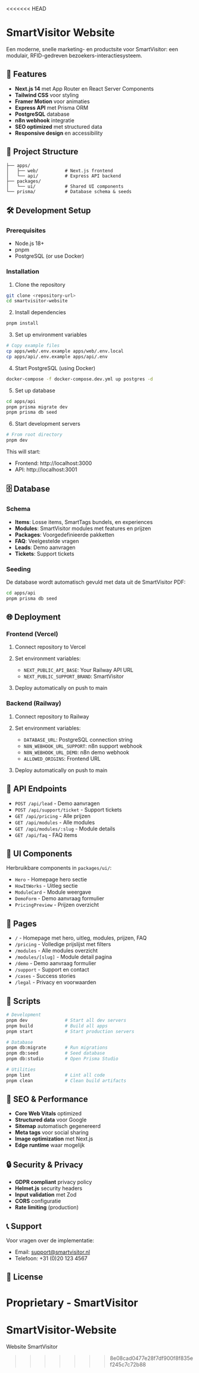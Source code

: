 <<<<<<< HEAD
# SmartVisitor Website

Een moderne, snelle marketing- en productsite voor SmartVisitor: een modulair, RFID-gedreven bezoekers-interactiesysteem.

## 🚀 Features

- **Next.js 14** met App Router en React Server Components
- **Tailwind CSS** voor styling
- **Framer Motion** voor animaties
- **Express API** met Prisma ORM
- **PostgreSQL** database
- **n8n webhook** integratie
- **SEO optimized** met structured data
- **Responsive design** en accessibility

## 📁 Project Structure

```
├── apps/
│   ├── web/          # Next.js frontend
│   └── api/          # Express API backend
├── packages/
│   └── ui/           # Shared UI components
└── prisma/           # Database schema & seeds
```

## 🛠 Development Setup

### Prerequisites

- Node.js 18+
- pnpm
- PostgreSQL (or use Docker)

### Installation

1. Clone the repository
```bash
git clone <repository-url>
cd smartvisitor-website
```

2. Install dependencies
```bash
pnpm install
```

3. Set up environment variables
```bash
# Copy example files
cp apps/web/.env.example apps/web/.env.local
cp apps/api/.env.example apps/api/.env
```

4. Start PostgreSQL (using Docker)
```bash
docker-compose -f docker-compose.dev.yml up postgres -d
```

5. Set up database
```bash
cd apps/api
pnpm prisma migrate dev
pnpm prisma db seed
```

6. Start development servers
```bash
# From root directory
pnpm dev
```

This will start:
- Frontend: http://localhost:3000
- API: http://localhost:3001

## 🗄 Database

### Schema

- **Items**: Losse items, SmartTags bundels, en experiences
- **Modules**: SmartVisitor modules met features en prijzen
- **Packages**: Voorgedefinieerde pakketten
- **FAQ**: Veelgestelde vragen
- **Leads**: Demo aanvragen
- **Tickets**: Support tickets

### Seeding

De database wordt automatisch gevuld met data uit de SmartVisitor PDF:

```bash
cd apps/api
pnpm prisma db seed
```

## 🌐 Deployment

### Frontend (Vercel)

1. Connect repository to Vercel
2. Set environment variables:
   - `NEXT_PUBLIC_API_BASE`: Your Railway API URL
   - `NEXT_PUBLIC_SUPPORT_BRAND`: SmartVisitor

3. Deploy automatically on push to main

### Backend (Railway)

1. Connect repository to Railway
2. Set environment variables:
   - `DATABASE_URL`: PostgreSQL connection string
   - `N8N_WEBHOOK_URL_SUPPORT`: n8n support webhook
   - `N8N_WEBHOOK_URL_DEMO`: n8n demo webhook
   - `ALLOWED_ORIGINS`: Frontend URL

3. Deploy automatically on push to main

## 🔗 API Endpoints

- `POST /api/lead` - Demo aanvragen
- `POST /api/support/ticket` - Support tickets
- `GET /api/pricing` - Alle prijzen
- `GET /api/modules` - Alle modules
- `GET /api/modules/:slug` - Module details
- `GET /api/faq` - FAQ items

## 🎨 UI Components

Herbruikbare components in `packages/ui/`:

- `Hero` - Homepage hero sectie
- `HowItWorks` - Uitleg sectie
- `ModuleCard` - Module weergave
- `DemoForm` - Demo aanvraag formulier
- `PricingPreview` - Prijzen overzicht

## 📱 Pages

- `/` - Homepage met hero, uitleg, modules, prijzen, FAQ
- `/pricing` - Volledige prijslijst met filters
- `/modules` - Alle modules overzicht
- `/modules/[slug]` - Module detail pagina
- `/demo` - Demo aanvraag formulier
- `/support` - Support en contact
- `/cases` - Success stories
- `/legal` - Privacy en voorwaarden

## 🔧 Scripts

```bash
# Development
pnpm dev              # Start all dev servers
pnpm build            # Build all apps
pnpm start            # Start production servers

# Database
pnpm db:migrate       # Run migrations
pnpm db:seed          # Seed database
pnpm db:studio        # Open Prisma Studio

# Utilities
pnpm lint             # Lint all code
pnpm clean            # Clean build artifacts
```

## 🎯 SEO & Performance

- **Core Web Vitals** optimized
- **Structured data** voor Google
- **Sitemap** automatisch gegenereerd
- **Meta tags** voor social sharing
- **Image optimization** met Next.js
- **Edge runtime** waar mogelijk

## 🔒 Security & Privacy

- **GDPR compliant** privacy policy
- **Helmet.js** security headers
- **Input validation** met Zod
- **CORS** configuratie
- **Rate limiting** (production)

## 📞 Support

Voor vragen over de implementatie:
- Email: support@smartvisitor.nl
- Telefoon: +31 (0)20 123 4567

## 📄 License

Proprietary - SmartVisitor
=======
# SmartVisitor-Website
Website SmartVisitor
>>>>>>> 8e08cad0477e28f7df900f8f835ef245c7c72b88
